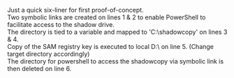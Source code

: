 Just a quick six-liner for first proof-of-concept.\
Two symbolic links are created on lines 1 & 2 to enable PowerShell to facilitate access to the shadow drive.\
The directory is tied to a variable and mapped to 'C:\shadowcopy' on lines 3 & 4.\
Copy of the SAM registry key is executed to local D:\ on line 5.  (Change target directory accordingly)\
The directory for powershell to access the shadowcopy via symbolic link is then deleted on line 6.
